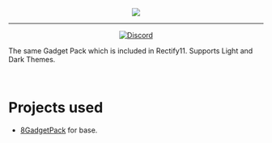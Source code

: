 <p align="center">
    <img src="https://raw.githubusercontent.com/Rectify11/Gadgets/master/logo.png">
</p>

---

<div align="center">

[![Discord](https://img.shields.io/discord/1077324213142175744?style=flat-square)](https://discord.gg/gsgu9GCtsk)


</div>

The same Gadget Pack which is included in Rectify11. Supports Light and Dark Themes.

<br/>

# Projects used
 - [8GadgetPack](https://8gadgetpack.net/) for base.
 
